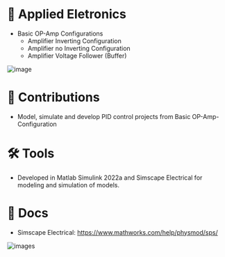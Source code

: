 # 📜 Applied Eletronics
  * Basic OP-Amp Configurations
    - Amplifier Inverting Configuration
    - Amplifier no Inverting Configuration
    - Amplifier Voltage Follower (Buffer)

![image](https://user-images.githubusercontent.com/67346814/171630587-57af548f-cf95-4c7f-a6af-65c49cd09f85.png)

# 🚀 Contributions
 * Model, simulate and develop PID control projects from Basic OP-Amp-Configuration

# 🛠 Tools
 * Developed in Matlab Simulink 2022a and Simscape Electrical for modeling and simulation of models.

# 📖 Docs
 * Simscape Electrical: https://www.mathworks.com/help/physmod/sps/
  
![images](https://user-images.githubusercontent.com/67346814/171632193-3df15ca3-f865-4765-924a-463dfeb6264c.png)
